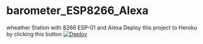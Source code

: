 # barometer_ESP8266_Alexa
wheather Station with 8266 ESP-01 and Alexa
Deploy this project to Heroku by clicking this button
    [![Deploy](https://www.herokucdn.com/deploy/button.svg)](https://heroku.com/deploy)
